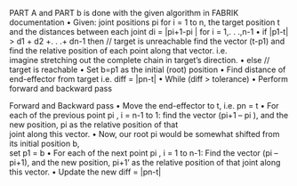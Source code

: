 PART A and PART b is done with the given algorithm in FABRIK documentation
• Given:	joint	positions	pi for	i =	1	to	n,	the	target	position	t and	the	
distances	between	each	joint	di =	|pi+1-pi
|	for	i	=	1,.	.	.,n-1
• if	|p1-t| >	d1 +	d2 +.	.	.+	dn-1 then //	 target	is	unreachable
find	the	vector	(t-p1)	and	find	the	relative	position	of	each	point	along	that	vector.	i.e.	
imagine	stretching	out	the	complete	chain	in	target’s	direction.
• else //	 target	is	reachable
• Set	b=p1	as	the	initial	 (root)	position
• Find	distance	 of	end-effector	 from	target	i.e.	diff	=	|pn-t|
• While	 (diff	>	tolerance)
• Perform	forward	and	backward	pass


Forward	and	Backward	pass
• Move	the	end-effector	to	t,	i.e.	pn =	t
• For	each	of	the	previous	point	pi
,	i =	n-1	to	1:
find	the	vector	(pi+1 – pi
),	and	the	new	position,	 pi as	 the	relative	position	 of	that	
joint	along	this	vector.
• Now,	our	root	pi would	be	somewhat	shifted	from	its	initial	position	b,	
set	p1 =	b
• For	each	of	the	next	point	pi
,	i =	1	to	n-1:
Find	 the	vector	(pi – pi+1),	 and	 the	new	 position,	 pi+1’	 as	the	relative	position	 of	 that	joint	 along	 this	 vector.
• Update	 the	new	diff	=	|pn-t|
